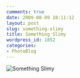 ```yaml
---
comments: true
date: 2009-08-09 18:11:12
layout: post
slug: something-slimy
title: Something Slimy
wordpress_id: 1852
categories:
- PhotoBlog
---
```


![Something Slimy](http://ryanfitzer.com/main/wp-content/uploads/2009/08/DSC_0122.jpg)
